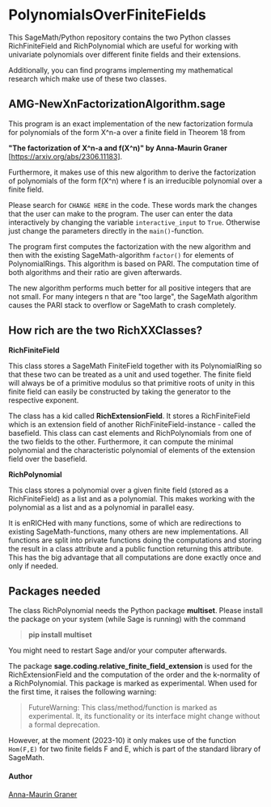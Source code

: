 # PolynomialsOverFiniteFields
This SageMath/Python repository contains the two Python classes RichFiniteField and RichPolynomial which are useful for working with univariate polynomials over different finite fields and their extensions.

Additionally, you can find programs implementing my mathematical research which make use of these two classes.

## AMG-NewXnFactorizationAlgorithm.sage

This program is an exact implementation of the new factorization formula for polynomials of the form X^n-a over a finite field in Theorem 18 from 

__"The factorization of X^n-a and f(X^n)" by Anna-Maurin Graner__ [https://arxiv.org/abs/2306.11183].

Furthermore, it makes use of this new algorithm to derive the factorization of polynomials of the form f(X^n) where  f is an irreducible polynomial over a finite field.

Please search for `CHANGE HERE` in the code. These words mark the changes that the user can make to the program. The user can enter the data interactively by changing the variable `interactive_input` to `True`. Otherwise just change the parameters directly in the `main()`-function. 

The program first computes the factorization with the new algorithm and then with the existing SageMath-algorithm `factor()` for elements of PolynomialRings. This algorithm is based on PARI. The computation time of both algorithms and their ratio are given afterwards. 

The new algorithm performs much better for all positive integers that are not small. For many integers n that are "too large", the SageMath algorithm causes the PARI stack to overflow or SageMath to crash completely. 


## How rich are the two RichXXClasses?
__RichFiniteField__ 

This class stores a SageMath FiniteField together with its PolynomialRing so that these two can be treated as a unit and used together. The finite field will always be of a primitive modulus so that primitive roots of unity in this finite field can easily be constructed by taking the generator to the respective exponent. 

The class has a kid called __RichExtensionField__. It stores a RichFiniteField which is an extension field of another RichFiniteField-instance - called the basefield. This class can cast elements and RichPolynomials from one of the two fields to the other. Furthermore, it can compute the minimal polynomial and the characteristic polynomial of elements of the extension field over the basefield. 

__RichPolynomial__ 

This class stores a polynomial over a given finite field (stored as a RichFiniteField) as a list and as a polynomial. This makes working with the polynomial as a list and as a polynomial in parallel easy.

It is enRICHed with many functions, some of which are redirections to existing SageMath-functions, many others are new implementations. 
All functions are split into private functions doing the computations and storing the result in a class attribute and a public function returning this attribute. This has the big advantage that all computations are done exactly once and only if needed. 

## Packages needed

The class RichPolynomial needs the Python package __multiset__. Please install the package on your system (while Sage is running) with the command 
>__pip install multiset__ 

You might need to restart Sage and/or your computer afterwards.

The package __sage.coding.relative_finite_field_extension__ is used for the RichExtensionField and the computation of the order and the k-normality of a RichPolynomial. This package is marked as experimental. When used for the first time, it raises the following warning:
> FutureWarning: This class/method/function is marked as experimental. It, its functionality or its interface might change without a formal deprecation.
 
However, at the moment (2023-10) it only makes use of the function `Hom(F,E)` for two finite fields F and E, which is part of the standard library of SageMath.


#### Author
[Anna-Maurin Graner](https://www.mathematik.uni-rostock.de/en/struktur/professuren-apl-prof/diskrete-mathematik/translate-to-english-anna-maurin-graner/)
